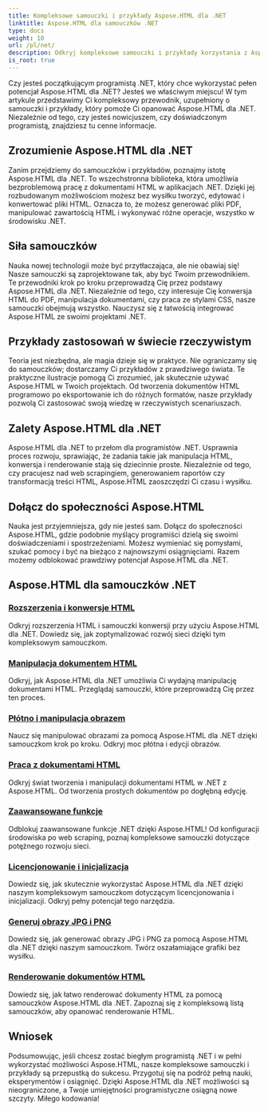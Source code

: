 ```yaml
---
title: Kompleksowe samouczki i przykłady Aspose.HTML dla .NET
linktitle: Aspose.HTML dla samouczków .NET
type: docs
weight: 10
url: /pl/net/
description: Odkryj kompleksowe samouczki i przykłady korzystania z Aspose.HTML dla .NET. Uwolnij moc Aspose.HTML, aby zwiększyć swoje umiejętności programistyczne .NET.
is_root: true
---
```


Czy jesteś początkującym programistą .NET, który chce wykorzystać pełen potencjał Aspose.HTML dla .NET? Jesteś we właściwym miejscu! W tym artykule przedstawimy Ci kompleksowy przewodnik, uzupełniony o samouczki i przykłady, który pomoże Ci opanować Aspose.HTML dla .NET. Niezależnie od tego, czy jesteś nowicjuszem, czy doświadczonym programistą, znajdziesz tu cenne informacje.

## Zrozumienie Aspose.HTML dla .NET

Zanim przejdziemy do samouczków i przykładów, poznajmy istotę Aspose.HTML dla .NET. To wszechstronna biblioteka, która umożliwia bezproblemową pracę z dokumentami HTML w aplikacjach .NET. Dzięki jej rozbudowanym możliwościom możesz bez wysiłku tworzyć, edytować i konwertować pliki HTML. Oznacza to, że możesz generować pliki PDF, manipulować zawartością HTML i wykonywać różne operacje, wszystko w środowisku .NET.

## Siła samouczków

Nauka nowej technologii może być przytłaczająca, ale nie obawiaj się! Nasze samouczki są zaprojektowane tak, aby być Twoim przewodnikiem. Te przewodniki krok po kroku przeprowadzą Cię przez podstawy Aspose.HTML dla .NET. Niezależnie od tego, czy interesuje Cię konwersja HTML do PDF, manipulacja dokumentami, czy praca ze stylami CSS, nasze samouczki obejmują wszystko. Nauczysz się z łatwością integrować Aspose.HTML ze swoimi projektami .NET.

## Przykłady zastosowań w świecie rzeczywistym

Teoria jest niezbędna, ale magia dzieje się w praktyce. Nie ograniczamy się do samouczków; dostarczamy Ci przykładów z prawdziwego świata. Te praktyczne ilustracje pomogą Ci zrozumieć, jak skutecznie używać Aspose.HTML w Twoich projektach. Od tworzenia dokumentów HTML programowo po eksportowanie ich do różnych formatów, nasze przykłady pozwolą Ci zastosować swoją wiedzę w rzeczywistych scenariuszach.

## Zalety Aspose.HTML dla .NET

Aspose.HTML dla .NET to przełom dla programistów .NET. Usprawnia proces rozwoju, sprawiając, że zadania takie jak manipulacja HTML, konwersja i renderowanie stają się dziecinnie proste. Niezależnie od tego, czy pracujesz nad web scrapingiem, generowaniem raportów czy transformacją treści HTML, Aspose.HTML zaoszczędzi Ci czasu i wysiłku.

## Dołącz do społeczności Aspose.HTML

Nauka jest przyjemniejsza, gdy nie jesteś sam. Dołącz do społeczności Aspose.HTML, gdzie podobnie myślący programiści dzielą się swoimi doświadczeniami i spostrzeżeniami. Możesz wymieniać się pomysłami, szukać pomocy i być na bieżąco z najnowszymi osiągnięciami. Razem możemy odblokować prawdziwy potencjał Aspose.HTML dla .NET.

## Aspose.HTML dla samouczków .NET

### [Rozszerzenia i konwersje HTML](./html-extensions-and-conversions/)
Odkryj rozszerzenia HTML i samouczki konwersji przy użyciu Aspose.HTML dla .NET. Dowiedz się, jak zoptymalizować rozwój sieci dzięki tym kompleksowym samouczkom.
### [Manipulacja dokumentem HTML](./html-document-manipulation/)
Odkryj, jak Aspose.HTML dla .NET umożliwia Ci wydajną manipulację dokumentami HTML. Przeglądaj samouczki, które przeprowadzą Cię przez ten proces.
### [Płótno i manipulacja obrazem](./canvas-and-image-manipulation/)
Naucz się manipulować obrazami za pomocą Aspose.HTML dla .NET dzięki samouczkom krok po kroku. Odkryj moc płótna i edycji obrazów.
### [Praca z dokumentami HTML](./working-with-html-documents/)
Odkryj świat tworzenia i manipulacji dokumentami HTML w .NET z Aspose.HTML. Od tworzenia prostych dokumentów po dogłębną edycję.
### [Zaawansowane funkcje](./advanced-features/)
Odblokuj zaawansowane funkcje .NET dzięki Aspose.HTML! Od konfiguracji środowiska po web scraping, poznaj kompleksowe samouczki dotyczące potężnego rozwoju sieci.
### [Licencjonowanie i inicjalizacja](./licensing-and-initialization/)
Dowiedz się, jak skutecznie wykorzystać Aspose.HTML dla .NET dzięki naszym kompleksowym samouczkom dotyczącym licencjonowania i inicjalizacji. Odkryj pełny potencjał tego narzędzia.
### [Generuj obrazy JPG i PNG](./generate-jpg-and-png-images/)
Dowiedz się, jak generować obrazy JPG i PNG za pomocą Aspose.HTML dla .NET dzięki naszym samouczkom. Twórz oszałamiające grafiki bez wysiłku.
### [Renderowanie dokumentów HTML](./rendering-html-documents/)
Dowiedz się, jak łatwo renderować dokumenty HTML za pomocą samouczków Aspose.HTML dla .NET. Zapoznaj się z kompleksową listą samouczków, aby opanować renderowanie HTML.

## Wniosek
Podsumowując, jeśli chcesz zostać biegłym programistą .NET i w pełni wykorzystać możliwości Aspose.HTML, nasze kompleksowe samouczki i przykłady są przepustką do sukcesu. Przygotuj się na podróż pełną nauki, eksperymentów i osiągnięć. Dzięki Aspose.HTML dla .NET możliwości są nieograniczone, a Twoje umiejętności programistyczne osiągną nowe szczyty. Miłego kodowania!